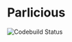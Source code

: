 # Parlicious

![Codebuild Status](https://codebuild.us-east-1.amazonaws.com/badges?uuid=eyJlbmNyeXB0ZWREYXRhIjoiS0pGVDV6MWhyZ0Q5UVJpQVh2VjBwODFFVVZnS1NsSFE4UFN4bU5tTEVTb0FuVmUrUHpXdGVkYjRyZ3NhM2k4SWdXVjB4a3p6ekpXMUIyRFBQWTNNR3NFPSIsIml2UGFyYW1ldGVyU3BlYyI6Ii9GeVVKdTFzVm5DZ1UrZWciLCJtYXRlcmlhbFNldFNlcmlhbCI6MX0%3D&branch=master)